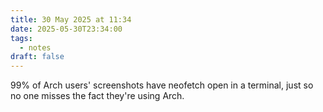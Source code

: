 ```yaml
---
title: 30 May 2025 at 11:34
date: 2025-05-30T23:34:00
tags:
  - notes
draft: false
---
```

99% of Arch users' screenshots have neofetch open in a terminal, just so no one misses the fact they're using Arch.

